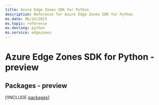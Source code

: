 ```yaml
---
title: Azure Edge Zones SDK for Python
description: Reference for Azure Edge Zones SDK for Python
ms.date: 06/24/2025
ms.topic: reference
ms.devlang: python
ms.service: edgezones
---
```

# Azure Edge Zones SDK for Python - preview
## Packages - preview
[!INCLUDE [packages](edge-zones-index.md)]